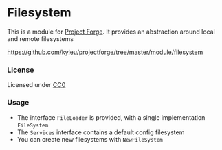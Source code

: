 # Filesystem

This is a module for [Project Forge](https://projectforge.dev). It provides an abstraction around local and remote filesystems

https://github.com/kyleu/projectforge/tree/master/module/filesystem

### License 

Licensed under [CC0](https://creativecommons.org/publicdomain/zero/1.0)

### Usage

- The interface `FileLoader` is provided, with a single implementation `FileSystem`
- The `Services` interface contains a default config filesystem
- You can create new filesystems with `NewFileSystem`
